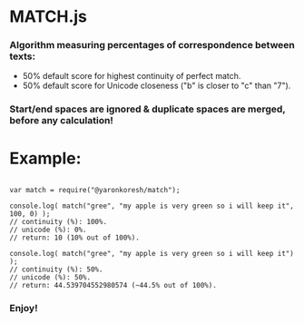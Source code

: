 # MATCH.js

### Algorithm measuring percentages of correspondence between texts:

* 50% default score for highest continuity of perfect match.
* 50% default score for Unicode closeness ("b" is closer to "c" than "7").

### Start/end spaces are ignored & duplicate spaces are merged, before any calculation!

# Example:

```

var match = require("@yaronkoresh/match");

console.log( match("gree", "my apple is very green so i will keep it", 100, 0) );
// continuity (%): 100%.
// unicode (%): 0%.
// return: 10 (10% out of 100%).

console.log( match("gree", "my apple is very green so i will keep it") );
// continuity (%): 50%.
// unicode (%): 50%.
// return: 44.539704552980574 (~44.5% out of 100%).

```

### Enjoy!
